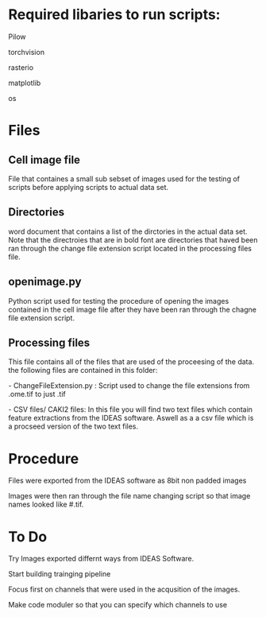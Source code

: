 # Required libaries to run scripts:
<p> Pilow 
<p> torchvision
<p> rasterio
<p> matplotlib
<p> os </p>
<h1> Files </h1>
<h2> Cell image file </h2>
<p> File that containes a small sub sebset of images used for the testing of scripts before applying scripts to actual data set.</p>
<h2> Directories </h2> 
<p> word document that contains a list of the dirctories in the actual data set. Note that the directroies that are in bold font are directories that haved been ran through the change file extension script located in the processing files file. </p>
<h2> openimage.py </h2>
<p> Python script used for testing the procedure of opening the images contained in the cell image file after they have been ran through the chagne file extension script. </p>
<h2> Processing files </h2>
<p> This file contains all of the files that are used of the proceesing of the data. the following files are contained in this folder: </p>
<p> - ChangeFileExtension.py : Script used to change the file extensions from .ome.tif to just .tif </p>
<p> - CSV files/ CAKI2 files: In this file you will find two text files which contain feature extractions from the IDEAS software. Aswell as a a csv file which is a procseed version of the two text files. </p>
<h1> Procedure </h1>
<p> Files were exported from the IDEAS software as 8bit non padded images </p>
<p> Images were then ran through the file name changing script so that image names looked like #.tif. </p>
<h1> To Do  </h1> 
<p> Try Images exported differnt ways from IDEAS Software.</p>
<p> Start building trainging pipeline </p>
<p> Focus first on channels that were used in the acqusition of the images. </p> 
<p> Make code moduler so that you can specify which channels to use <p> 

